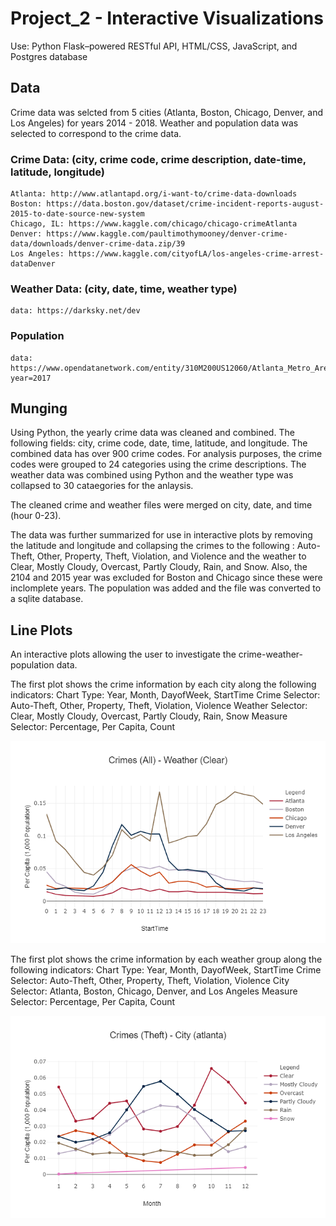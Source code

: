 # Project_2 - Interactive Visualizations

Use: Python Flask–powered RESTful API, HTML/CSS, JavaScript, and Postgres database

## Data

Crime data was selcted from 5 cities (Atlanta, Boston, Chicago, Denver, and Los Angeles) for years 2014 - 2018. Weather and population data was selected to correspond to the crime data.

### Crime Data: (city, crime code, crime description, date-time, latitude, longitude)
    Atlanta: http://www.atlantapd.org/i-want-to/crime-data-downloads
    Boston: https://data.boston.gov/dataset/crime-incident-reports-august-2015-to-date-source-new-system
    Chicago, IL: https://www.kaggle.com/chicago/chicago-crimeAtlanta
    Denver: https://www.kaggle.com/paultimothymooney/denver-crime-data/downloads/denver-crime-data.zip/39
    Los Angeles: https://www.kaggle.com/cityofLA/los-angeles-crime-arrest-dataDenver

### Weather Data: (city, date, time, weather type)
    data: https://darksky.net/dev

### Population 
    data: https://www.opendatanetwork.com/entity/310M200US12060/Atlanta_Metro_Area_GA/demographics.population.count?year=2017

## Munging

Using Python, the yearly crime data was cleaned and combined. The following fields: city, crime code, date, time, latitude, and longitude. The combined data has over 900 crime codes. For analysis purposes, the crime codes were grouped to 24 categories using the crime descriptions. The weather data was combined using Python and the weather type was collapsed to 30 cataegories for the anlaysis. 

The cleaned crime and weather files were merged on city, date, and time (hour 0-23).

The data was further summarized for use in interactive plots by removing the latitude and longitude and collapsing the crimes to the following : Auto-Theft, Other, Property, Theft, Violation, and Violence and the weather to Clear, Mostly Cloudy, Overcast, Partly Cloudy, Rain, and Snow. Also, the 2104 and 2015 year was excluded for Boston and Chicago since these were inclomplete years. The population was added and the file was converted to a sqlite database.

## Line Plots

An interactive plots allowing the user to investigate the crime-weather-population data. 

The first plot shows the crime information by each city along the following indicators:
    Chart Type: Year, Month, DayofWeek, StartTime
    Crime Selector: Auto-Theft, Other, Property, Theft, Violation, Violence
    Weather Selector: Clear, Mostly Cloudy, Overcast, Partly Cloudy, Rain, Snow
    Measure Selector: Percentage, Per Capita, Count

![Plot1](images/plot1.png)

The first plot shows the crime information by each weather group along the following indicators:
    Chart Type: Year, Month, DayofWeek, StartTime
    Crime Selector: Auto-Theft, Other, Property, Theft, Violation, Violence
    City Selector: Atlanta, Boston, Chicago, Denver, and Los Angeles
    Measure Selector: Percentage, Per Capita, Count

![Plot1](images/plot2.png)





